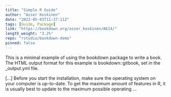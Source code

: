```yaml
---
title: "Simple R Guide"
author: "Asser Koskinen"
date: "2022-05-03T11:37:11Z"
tags: [Guide, Package]
link: "https://bookdown.org/asser_koskinen/AK14/"
length_weight: "3.2%"
repo: "rstudio/bookdown-demo"
pinned: false
---
```


<p>This is a minimal example of using the bookdown package to write a book.
The HTML output format for this example is bookdown::gitbook,
set in the _output.yml file.</p> [...] Before you start the installation, make sure the operating system on your computer is up-to-date. To get the maximum amount of features in R, it is usually best to update to the maximum possible operating ...
